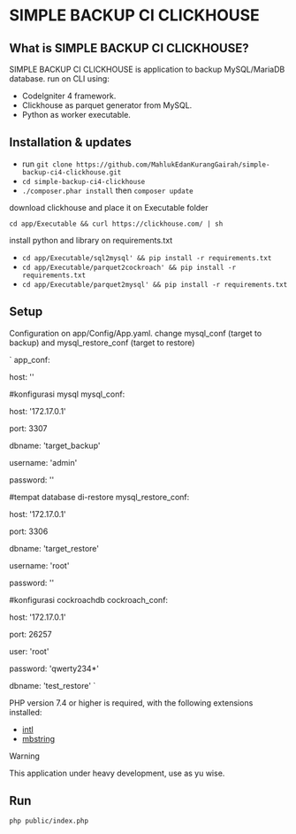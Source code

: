 # SIMPLE BACKUP CI CLICKHOUSE

## What is SIMPLE BACKUP CI CLICKHOUSE?
SIMPLE BACKUP CI CLICKHOUSE is application to backup MySQL/MariaDB database.
run on CLI using:

- CodeIgniter 4 framework.
- Clickhouse as parquet generator from MySQL.
- Python as worker executable.

## Installation & updates
- run `git clone https://github.com/MahlukEdanKurangGairah/simple-backup-ci4-clickhouse.git`
- `cd simple-backup-ci4-clickhouse`
- `./composer.phar install` then `composer update`

download clickhouse and place it on Executable folder

`cd app/Executable && curl https://clickhouse.com/ | sh`

install python and library on requirements.txt

- `cd app/Executable/sql2mysql' && pip install -r requirements.txt`
- `cd app/Executable/parquet2cockroach' && pip install -r requirements.txt`
- `cd app/Executable/parquet2mysql' && pip install -r requirements.txt`

## Setup
Configuration on app/Config/App.yaml. change mysql_conf (target to backup) and mysql_restore_conf (target to restore)

`
app_conf:
  
  host: ''

#konfigurasi mysql
mysql_conf:
  
  host: '172.17.0.1'
  
  port: 3307
  
  dbname: 'target_backup'
  
  username: 'admin'
  
  password: ''

#tempat database di-restore
mysql_restore_conf:

  host: '172.17.0.1'

  port: 3306
  
  dbname: 'target_restore'
  
  username: 'root'
  
  password: ''

#konfigurasi cockroachdb
cockroach_conf:
  
  host: '172.17.0.1'
  
  port: 26257
  
  user: 'root'
  
  password: 'qwerty234*'
  
  dbname: 'test_restore'
`

PHP version 7.4 or higher is required, with the following extensions installed:

- [intl](http://php.net/manual/en/intl.requirements.php)
- [mbstring](http://php.net/manual/en/mbstring.installation.php)

> [!WARNING]
> This application under heavy development, use as yu wise.
## Run
`php public/index.php`
